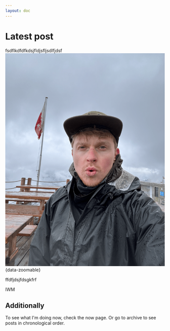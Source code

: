```yaml
---
layout: doc
---
```


# Latest post
fsdflkdfdfkdsjfldjsfljsdlfjdsf
![Alt text](../docs/images/1.png){data-zoomable}


ffdfjdsjfdsgkfrf


IWM

## Additionally

To see what I'm doing now, check the now page. Or go to archive to see posts in chronological order.

